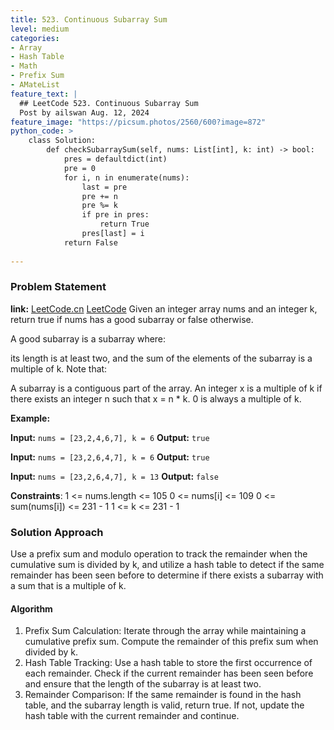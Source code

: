 ```yaml
---
title: 523. Continuous Subarray Sum
level: medium
categories:
- Array
- Hash Table
- Math
- Prefix Sum
- AMateList
feature_text: |
  ## LeetCode 523. Continuous Subarray Sum
  Post by ailswan Aug. 12, 2024
feature_image: "https://picsum.photos/2560/600?image=872"
python_code: >
    class Solution:
        def checkSubarraySum(self, nums: List[int], k: int) -> bool:
            pres = defaultdict(int)
            pre = 0
            for i, n in enumerate(nums):
                last = pre
                pre += n
                pre %= k
                if pre in pres:
                    return True
                pres[last] = i
            return False
                
---
```


### Problem Statement
**link:**
[LeetCode.cn](https://leetcode.cn/problems/continuous-subarray-sum/)
[LeetCode](https://leetcode.com/continuous-subarray-sum/)
Given an integer array nums and an integer k, return true if nums has a good subarray or false otherwise.

A good subarray is a subarray where:

its length is at least two, and
the sum of the elements of the subarray is a multiple of k.
Note that:

A subarray is a contiguous part of the array.
An integer x is a multiple of k if there exists an integer n such that x = n * k. 0 is always a multiple of k.
 

**Example:**

**Input:** `nums = [23,2,4,6,7], k = 6`
**Output:** `true`

**Input:** `nums = [23,2,6,4,7], k = 6`
**Output:** `true`

**Input:** `nums = [23,2,6,4,7], k = 13`
**Output:** `false`

**Constraints**:
1 <= nums.length <= 105
0 <= nums[i] <= 109
0 <= sum(nums[i]) <= 231 - 1
1 <= k <= 231 - 1
 
### Solution Approach
Use a prefix sum and modulo operation to track the remainder when the cumulative sum is divided by k, and utilize a hash table to detect if the same remainder has been seen before to determine if there exists a subarray with a sum that is a multiple of k.

#### Algorithm
1. Prefix Sum Calculation: Iterate through the array while maintaining a cumulative prefix sum. Compute the remainder of this prefix sum when divided by k.
2. Hash Table Tracking: Use a hash table to store the first occurrence of each remainder. Check if the current remainder has been seen before and ensure that the length of the subarray is at least two.
3. Remainder Comparison: If the same remainder is found in the hash table, and the subarray length is valid, return true. If not, update the hash table with the current remainder and continue.